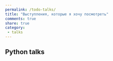 ```yaml
---
permalink: /todo-talks/
title: "Выступления, которые я хочу посмотреть"
comments: true
share: true
category:
 - talks
---
```


## Python talks


<script src="https://gist.github.com/natenka/c91003754a81a1966b6f2d07a9da34ab.js"></script>



